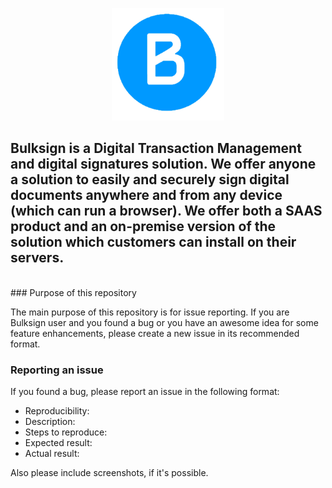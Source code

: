 
<p align="center"> 
<img src="b.png" style="max-height:180px" ></img>
</p>



## Bulksign is a Digital Transaction Management and digital signatures solution. We offer anyone  a solution to easily and securely sign digital documents anywhere and from any device (which can run a browser). We offer both a SAAS product and an on-premise version of the solution which customers can install on their servers.


<br>
### Purpose of this repository

The main purpose of this repository is for issue reporting. If you are Bulksign user and you found a bug or you have an awesome idea for some feature enhancements, please create a new issue in its recommended format.

### Reporting an issue
If you found a bug, please report an issue in the following format:

  * Reproducibility:
  * Description:
  * Steps to reproduce:
  * Expected result:
  * Actual result:
  
Also please include screenshots, if it's possible.